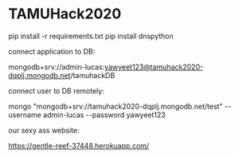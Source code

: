 # TAMUHack2020
pip install -r requirements.txt
pip install dnspython


connect application to DB:

mongodb+srv://admin-lucas:yawyeet123@tamuhack2020-dqplj.mongodb.net/tamuhackDB

connect user to DB remotely: 

mongo "mongodb+srv://tamuhack2020-dqplj.mongodb.net/test"  --username admin-lucas --password yawyeet123

our sexy ass website:

https://gentle-reef-37448.herokuapp.com/
